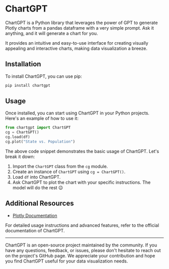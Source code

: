 # ChartGPT

ChartGPT is a Python library that leverages the power of GPT to generate Plotly charts from a pandas dataframe with a very simple prompt. Ask it anything, and it will generate a chart for you.

It provides an intuitive and easy-to-use interface for creating visually appealing and interactive charts, making data visualization a breeze.

## Installation

To install ChartGPT, you can use pip:

```bash
pip install chartgpt
```

## Usage

Once installed, you can start using ChartGPT in your Python projects. Here's an example of how to use it:

```Python
from chartgpt import ChartGPT
cg = ChartGPT()
cg.load(df)
cg.plot("State vs. Population")
```

The above code snippet demonstrates the basic usage of ChartGPT. Let's break it down:

1. Import the `ChartGPT` class from the `cg` module.
2. Create an instance of `ChartGPT` using `cg = ChartGPT()`.
3. Load `df` into ChartGPT.
4. Ask ChartGPT to plot the chart with your specific instructions. The model will do the rest 😉

## Additional Resources

- [Plotly Documentation](https://plotly.com/python/)

For detailed usage instructions and advanced features, refer to the official documentation of ChartGPT.

---

ChartGPT is an open-source project maintained by the community. If you have any questions, feedback, or issues, please don't hesitate to reach out on the project's GitHub page. We appreciate your contribution and hope you find ChartGPT useful for your data visualization needs.
